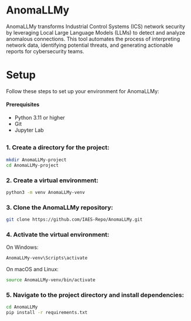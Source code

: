 # AnomaLLMy
AnomaLLMy transforms Industrial Control Systems (ICS) network security by leveraging Local Large Language Models (LLMs) to detect and analyze anomalous connections. This tool automates the process of interpreting network data, identifying potential threats, and generating actionable reports for cybersecurity teams.

# Setup

Follow these steps to set up your environment for AnomaLLMy:

#### Prerequisites

- Python 3.11 or higher
- Git
- Jupyter Lab
##

### 1. Create a directory for the project:

```bash
mkdir AnomaLLMy-project
cd AnomaLLMy-project
```

### 2. Create a virtual environment:

```bash
python3 -m venv AnomaLLMy-venv
```

### 3. Clone the AnomaLLMy repository:

```bash
git clone https://github.com/IAES-Repo/AnomaLLMy.git
```

### 4. Activate the virtual environment:

 On Windows:

```bash
AnomaLLMy-venv\Scripts\activate
```
 On macOS and Linux:

```bash
source AnomaLLMy-venv/bin/activate
```

### 5. Navigate to the project directory and install dependencies:
```bash
cd AnomaLLMy
pip install -r requirements.txt
```
